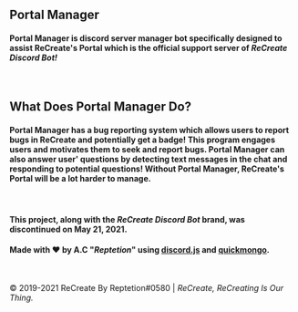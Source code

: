 <h2>Portal Manager</h2>

<h4>Portal Manager is discord server manager bot specifically designed to assist ReCreate's Portal which is the official support server of <i>ReCreate Discord Bot!</i></h4><br>

<h2>What Does Portal Manager Do?</h2>

<h4>Portal Manager has a bug reporting system which allows users to report bugs in ReCreate and potentially get a badge! This program engages users and motivates them to seek and report bugs. Portal Manager can also answer user' questions by detecting text messages in the chat and responding to potential questions! Without Portal Manager, ReCreate's Portal will be a lot harder to manage.</h4><br>

<h4>This project, along with the <i>ReCreate Discord Bot</i> brand, was discontinued on May 21, 2021.</h4>

<h4>Made with ❤️ by A.C "<i>Reptetion</i>" using <a href="https://discord.js.org/">discord.js</a> and <a href="https://quickmongo.js.org/#/">quickmongo</a>.</h4><br>

<p>© 2019-2021 ReCreate By Reptetion#0580 | <i>ReCreate, ReCreating Is Our Thing.</i></p>